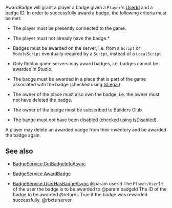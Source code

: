 AwardBadge will grant a player a badge given a `Player`'s [UserId](https://developer.roblox.com/api-reference/property/Player/UserId) and a badge ID. In order to successfully award a badge, the following criteria must be met:

 - The player must be presently connected to the game.

 - The player must not already have the badge.*

 - Badges must be awarded on the server, i.e. from a `Script` or `ModuleScript` eventually required by a `Script`, instead of a `LocalScript`

 - Only Roblox game servers may award badges, i.e. badges cannot be awarded in Studio.

 - The badge must be awarded in a place that is part of the game associated with the badge (checked using [IsLegal](https://developer.roblox.com/api-reference/function/BadgeService/IsLegal))

 - The owner of the place must also own the badge, i.e. the owner must not have deleted the badge.

 - The owner of the badge must be subscribed to Builders Club

 - The badge must not have been disabled (checked using [IsDisabled](https://developer.roblox.com/api-reference/function/BadgeService/IsDisabled)).

A player may delete an awarded badge from their inventory and be awarded the badge again.

## See also

 - [BadgeService.GetBadgeInfoAsync](https://developer.roblox.com/api-reference/function/BadgeService/GetBadgeInfoAsync)

 - [BadgeService.AwardBadge](https://developer.roblox.com/api-reference/function/BadgeService/AwardBadge)

 - [BadgeService.UserHasBadgeAsync](https://developer.roblox.com/api-reference/function/BadgeService/UserHasBadgeAsync)
@param userId The `Player/UserId` of the user the badge is to be awarded to
@param badgeId The ID of the badge to be awarded
@returns True if the badge was rewarded successfully. 
@rbxts server